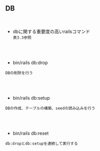 ## DB  
<br>

- dbに関する重要度の高いrailsコマンド  
`表3.3参照`
<br>
<br>

- bin/rails db:drop  
```
DBの削除を行う
```
<br>
<br>

- bin/rails db:setup  
```
DBの作成、テーブルの構築、seedの読み込みを行う
```
<br>
<br>

- bin/rails db:reset  
```
db:dropとdb:setupを連続して実行する
```